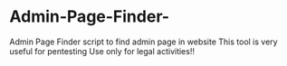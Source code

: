 # Admin-Page-Finder-
Admin Page Finder script to find admin page in website This tool is very useful for pentesting Use only for legal activities!!
